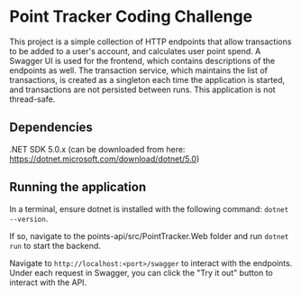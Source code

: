 # Point Tracker Coding Challenge

This project is a simple collection of HTTP endpoints that allow transactions to be added to a user's account, and calculates user point spend. A Swagger UI is used for the frontend, which contains descriptions of the endpoints as well. The transaction service, which maintains the list of transactions, is created as a singleton each time the application is started, and transactions are not persisted between runs. This application is not thread-safe.

## Dependencies

.NET SDK 5.0.x (can be downloaded from here: https://dotnet.microsoft.com/download/dotnet/5.0)

## Running the application

In a terminal, ensure dotnet is installed with the following command: `dotnet --version`. 

If so, navigate to the points-api/src/PointTracker.Web folder and run `dotnet run` to start the backend.

Navigate to `http://localhost:<port>/swagger` to interact with the endpoints. Under each request in Swagger, you can click the "Try it out" button to interact with the API.